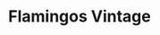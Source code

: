 ---
title: "Flamingos Vintage"
url: /barcelona/flamingos-vintage-carrer-dels-tallers/
shop: ropa
---